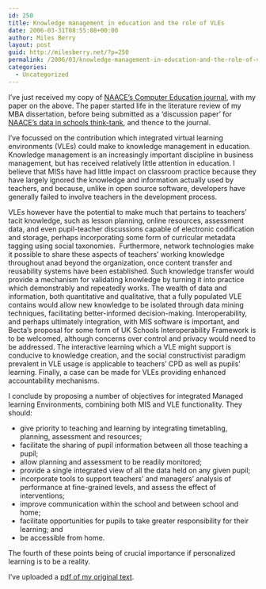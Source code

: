 ```yaml
---
id: 250
title: Knowledge management in education and the role of VLEs
date: 2006-03-31T08:55:08+00:00
author: Miles Berry
layout: post
guid: http://milesberry.net/?p=250
permalink: /2006/03/knowledge-management-in-education-and-the-role-of-vles/
categories:
  - Uncategorized
---
```

I&#8217;ve just received my copy of [NAACE&#8217;s Computer Education journal](http://www.naace.org/resourceView.asp?menuItemId=2&resourceId=1406), with my paper on the above. The paper started life in the literature review of my MBA dissertation, before being submitted as a &#8216;discussion paper&#8217; for [NAACE&#8217;s data in schools think-tank](http://www.naace.org/resource.asp?menuItemId=7&resourceId=1386), and thence to the journal.

I&#8217;ve focussed on the contribution which integrated virtual learning environments (VLEs) could make to knowledge management in education. Knowledge management is an increasingly important discipline in business management, but has received relatively little attention in education. I believe that MISs have had little impact on classroom practice because they have largely ignored the knowledge and information actually used by teachers, and because, unlike in open source software, developers have generally failed to involve teachers in the development process.<!--more-->

VLEs however have the potential to make much that pertains to teachers’ tacit knowledge, such as lesson planning, online resources, assessment data, and even pupil-teacher discussions capable of electronic codification and storage, perhaps incorporating some form of curricular metadata tagging using social taxonomies.  Furthermore, network technologies make it possible to share these aspects of teachers’ working knowledge throughout anad beyond the organization, once content transfer and reusability systems have been established. Such knowledge transfer would provide a mechanism for validating knowledge by turning it into practice which demonstrably and repeatedly works. The wealth of data and information, both quantitative and qualitative, that a fully populated VLE contains would allow new knowledge to be isolated through data mining techniques, facilitating better-informed decision-making. Interoperability, and perhaps ultimately integration, with MIS software is important, and Becta’s proposal for some form of UK Schools Interoperability Framework is to be welcomed, although concerns over control and privacy would need to be addressed. The interactive learning which a VLE might support is conducive to knowledge creation, and the social constructivist paradigm prevalent in VLE usage is applicable to teachers’ CPD as well as pupils’ learning. Finally, a case can be made for VLEs providing enhanced accountability mechanisms.

I conclude by proposing a number of objectives for integrated Managed learning Environments, combining both MIS and VLE functionality. They should:

  * give priority to teaching and learning by integrating timetabling, planning, assessment and resources;
  * facilitate the sharing of pupil information between all those teaching a pupil;
  * allow planning and assessment to be readily monitored;
  * provide a single integrated view of all the data held on any given pupil;
  * incorporate tools to support teachers’ and managers’ analysis of performance at fine-grained levels, and assess the effect of interventions;
  * improve communication within the school and between school and home;
  * facilitate opportunities for pupils to take greater responsibility for their learning; and
  * be accessible from home.

The fourth of these points being of crucial importance if personalized learning is to be a reality.

I&#8217;ve uploaded a [pdf of my original text](http://eduspaces.net/mberry/files/-1/4939/Knowledge%20Management.pdf).